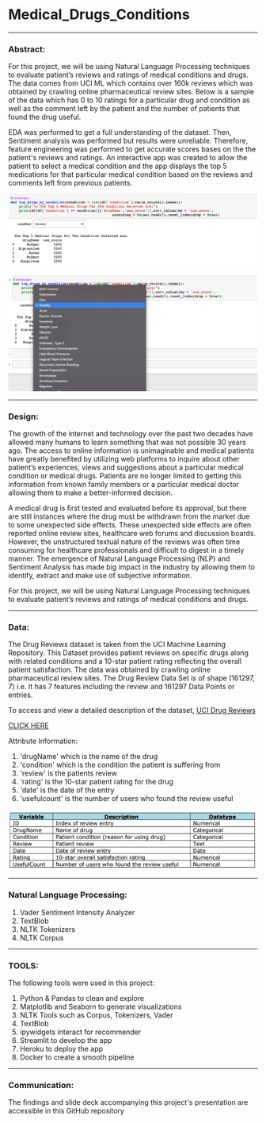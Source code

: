 # Medical_Drugs_Conditions


---

### Abstract:


For this project, we will be using Natural Language Processing techniques to evaluate patient’s reviews and ratings of medical conditions and drugs. The data comes from UCI ML which contains over 160k reviews which was obtained by crawling online pharmaceutical review sites. Below is a sample of the data which has 0 to 10 ratings for a particular drug and condition as well as the comment left by the patient and the number of patients that found the drug useful.  

EDA was performed to get a full understanding of the dataset. Then, Sentiment analysis was performed but results were unreliable. Therefore, feature engineering was performed to get accurate scores bases on the the patient's reviews and ratings.  An interactive app was created to allow the patient to select a medical condition and the app displays the top 5 medications for that particular medical condition based on the reviews and comments left from previous patients. 




![alt text](Top_5_Drugs_by_ConditionF.png)

![alt text](Medical_Choice_Options.png)


---



### Design:


 The growth of the internet and technology over the past two decades have allowed many humans to learn something that was not possible 30 years ago. The access to online information is unimaginable and medical patients have greatly benefited by utilizing web platforms to inquire about other patient’s experiences, views and suggestions about a particular medical condition or medical drugs. Patients are no longer limited to getting this information from known family members or a particular medical doctor allowing them to make a better-informed decision. 

A medical drug is first tested and evaluated before its approval, but there are still instances where the drug must be withdrawn from the market due to some unexpected side effects. These unexpected side effects are often reported online review sites, healthcare web forums and discussion boards. However, the unstructured textual nature of the reviews was often time consuming for healthcare professionals and difficult to digest in a timely manner. The emergence of Natural Language Processing (NLP) and Sentiment Analysis has made big impact in the industry by allowing them to identify, extract and make use of subjective information. 

For this project, we will be using Natural Language Processing techniques to evaluate patient’s reviews and ratings of medical conditions and drugs. 


---



### Data:


The Drug Reviews dataset is taken from the UCI Machine Learning Repository. This Dataset provides patient reviews on specific drugs along with related conditions and a 10-star patient rating reflecting the overall patient satisfaction. The data was obtained by crawling online pharmaceutical review sites. The Drug Review Data Set is of shape (161297, 7) i.e. It has 7 features including the review and 161297 Data Points or entries.

To access and view a detailed description of the dataset, [UCI Drug Reviews]([https://archive.ics.uci.edu/ml/datasets/Drug+Review+Dataset+%28Drugs.com%29])

[CLICK HERE]([https://archive.ics.uci.edu/ml/datasets/Drug+Review+Dataset+%28Drugs.com%29])

Attribute Information:

1. 'drugName' which is the name of the drug
2. 'condition' which is the condition the patient is suffering from
3. 'review' is the patients review
4. 'rating' is the 10-star patient rating for the drug
5. 'date' is the date of the entry 
6. 'usefulcount' is the number of users who found the review useful


![alt text](dataSummary.png)




---


### Natural Language Processing:



1.	Vader Sentiment Intensity Analyzer
2.	TextBlob
3.	NLTK Tokenizers
4.	NLTK Corpus






---



### TOOLS:

The following tools were used in this project:
1.	Python & Pandas to clean and explore 
2.	Matplotlib and Seaborn to generate visualizations
3.	NLTK Tools such as Corpus, Tokenizers, Vader
4.	TextBlob
5.	ipywidgets interact for recommender
6.	Streamlit to develop the app
7.	Heroku to deploy the app
8.	Docker to create a smooth pipeline


---

### Communication:


The findings and slide deck accompanying this project's presentation are accessible in this GitHub repository



